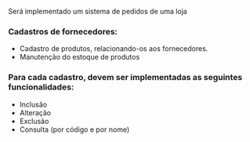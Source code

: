 Será implementado um sistema de pedidos de uma loja

### Cadastros de fornecedores:
- Cadastro de produtos, relacionando-os aos fornecedores.
- Manutenção do estoque de produtos

### Para cada cadastro, devem ser implementadas as seguintes funcionalidades:
- Inclusão
- Alteração
- Exclusão
- Consulta (por código e por nome)

